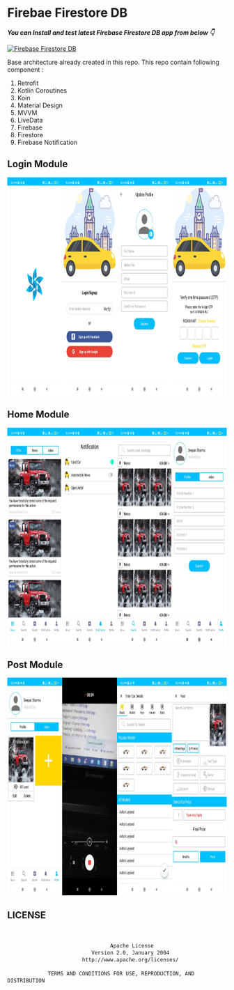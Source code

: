 # Firebae Firestore DB

***You can Install and test latest Firebase Firestore DB app from below 👇***

[![Firebase Firestore DB](https://img.shields.io/badge/News%20Post-Apk-brightgreen.svg?style=for-the-badge&logo=android)](https://github.com/webaddicted/NewsPost/blob/main/apk/newspost.apk)


Base architecture already created in this repo. This repo contain following component :

1) Retrofit 
2) Kotlin Coroutines
3) Koin
4) Material Design
5) MVVM
6) LiveData
7) Firebase
8) Firestore
9) Firebase Notification


## Login Module

<img src="https://github.com/webaddicted/NewsPost/raw/main/screenshot/login.jpg" height="500"> 


## Home Module

<img src="https://github.com/webaddicted/NewsPost/raw/main/screenshot/home.jpg" height="500"> 


## Post Module

<img src="https://github.com/webaddicted/NewsPost/raw/main/screenshot/post.jpg" height="500"> 




## LICENSE
```


                                 Apache License
                           Version 2.0, January 2004
                        http://www.apache.org/licenses/

             TERMS AND CONDITIONS FOR USE, REPRODUCTION, AND DISTRIBUTION

```


